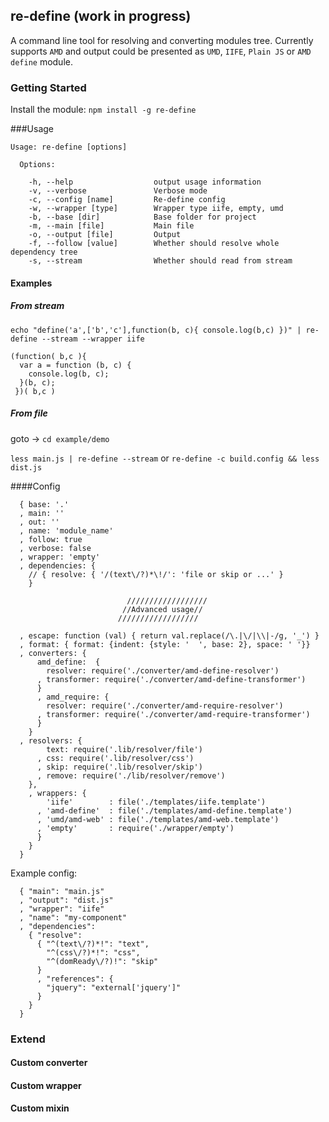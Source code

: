 ## re-define (work in progress)
A command line tool for resolving and converting modules tree.
Currently supports `AMD` and output could be presented as `UMD`, `IIFE`, `Plain JS` or `AMD define` module.

### Getting Started
Install the module: `npm install -g re-define`

###Usage
```
Usage: re-define [options]

  Options:

    -h, --help                  output usage information
    -v, --verbose               Verbose mode
    -c, --config [name]         Re-define config
    -w, --wrapper [type]        Wrapper type iife, empty, umd
    -b, --base [dir]            Base folder for project
    -m, --main [file]           Main file
    -o, --output [file]         Output
    -f, --follow [value]        Whether should resolve whole dependency tree
    -s, --stream                Whether should read from stream
```

#### Examples

##### From stream
`echo "define('a',['b','c'],function(b, c){ console.log(b,c) })" | re-define --stream --wrapper iife`

```
(function( b,c ){
  var a = function (b, c) {
    console.log(b, c);
  }(b, c);
 })( b,c )
```

##### From file
goto -> `cd example/demo`

`less main.js | re-define --stream`
or
`re-define -c build.config && less dist.js`

####Config
```
  { base: '.'
  , main: ''
  , out: ''
  , name: 'module_name'
  , follow: true
  , verbose: false
  , wrapper: 'empty'
  , dependencies: { 
    // { resolve: { '/(text\/?)*\!/': 'file or skip or ...' }
    }

                          //////////////////
                         //Advanced usage//
                        //////////////////

  , escape: function (val) { return val.replace(/\.|\/|\\|-/g, '_') }
  , format: { format: {indent: {style: '  ', base: 2}, space: ' '}}
  , converters: {
      amd_define:  {
        resolver: require('./converter/amd-define-resolver')
      , transformer: require('./converter/amd-define-transformer')
      }
      , amd_require: {
        resolver: require('./converter/amd-require-resolver')
      , transformer: require('./converter/amd-require-transformer')
      }
    }
  , resolvers: {
        text: require('.lib/resolver/file')
      , css: require('.lib/resolver/css')
      , skip: require('.lib/resolver/skip')
      , remove: require('./lib/resolver/remove')
    },
    , wrappers: {
        'iife'        : file('./templates/iife.template')
      , 'amd-define'  : file('./templates/amd-define.template')
      , 'umd/amd-web' : file('./templates/amd-web.template')
      , 'empty'       : require('./wrapper/empty')
      }
    }
  }
```

Example config:
```
  { "main": "main.js"
  , "output": "dist.js"
  , "wrapper": "iife"
  , "name": "my-component"
  , "dependencies":
    { "resolve": 
      { "^(text\/?)*!": "text",
        "^(css\/?)*!": "css",
        "^(domReady\/?)!": "skip"
      }
      , "references": {
        "jquery": "external['jquery']"
      }
    }
  }
```

### Extend
#### Custom converter
#### Custom wrapper
#### Custom mixin
